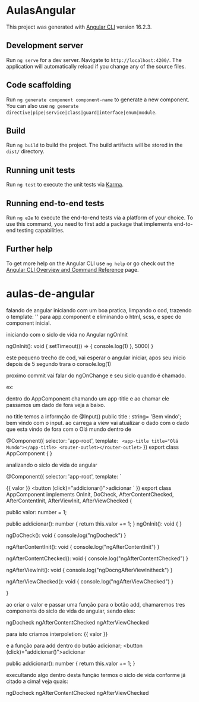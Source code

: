 # AulasAngular

This project was generated with [Angular CLI](https://github.com/angular/angular-cli) version 16.2.3.

## Development server

Run `ng serve` for a dev server. Navigate to `http://localhost:4200/`. The application will automatically reload if you change any of the source files.

## Code scaffolding

Run `ng generate component component-name` to generate a new component. You can also use `ng generate directive|pipe|service|class|guard|interface|enum|module`.

## Build

Run `ng build` to build the project. The build artifacts will be stored in the `dist/` directory.

## Running unit tests

Run `ng test` to execute the unit tests via [Karma](https://karma-runner.github.io).

## Running end-to-end tests

Run `ng e2e` to execute the end-to-end tests via a platform of your choice. To use this command, you need to first add a package that implements end-to-end testing capabilities.

## Further help

To get more help on the Angular CLI use `ng help` or go check out the [Angular CLI Overview and Command Reference](https://angular.io/cli) page.
# aulas-de-angular


falando de angular iniciando com um boa pratica, limpando o cod,
 trazendo o   template: '<router-outlet></router-outlet>'  para app.component e eliminando o html, scss, e spec do component inicial.
 

iniciando com o siclo de vida no Angular
ngOnInit

 ngOnInit(): void {
    setTimeout(() => {
      console.log(1)
    }, 5000)
  }

  este pequeno trecho de cod, vai esperar o angular iniciar, apos seu inicio depois de 5 segundo trara o console.log(1)

  proximo commit vai falar do ngOnChange e seu siclo quando é chamado.

  ex: 

dentro do AppComponent chamando um app-title e ao chamar ele passamos um dado de fora 
veja a baixo.


no title temos a informção de  @Input() public title : string= 'Bem vindo'; bem vindo com o input.
ao carrega a view vai atualizar o dado com o dado que esta vindo de fora com o Olá mundo dentro de

 <app-title title="Olá Mundo"></app-title>

  @Component({
  selector: 'app-root',
  template: `
  <app-title title="Olá Mundo"></app-title>
  <router-outlet></router-outlet>`
})
export class AppComponent {
}

analizando o siclo de vida do angular 

@Component({
  selector: 'app-root',
  template: `
 <!-- <app-title title="Olá Mundo"></app-title> -->

  {{ valor }}
  <button (click)="addicionar()">adicionar</button>
  <router-outlet></router-outlet>`
})
export class AppComponent implements OnInit, DoCheck, AfterContentChecked, AfterContentInit, AfterViewInit, AfterViewChecked {

  public valor: number = 1;

  public addicionar(): number {
    return this.valor += 1;
  }
  ngOnInit(): void { }

  ngDoCheck(): void {
    console.log("ngDocheck")
  }

  ngAfterContentInit(): void {
    console.log("ngAfterContentInit")
  }

  ngAfterContentChecked(): void {
    console.log("ngAfterContentChecked")
  }

  ngAfterViewInit(): void {
    console.log("ngDocngAfterViewInitheck")
  }


  ngAfterViewChecked(): void {
    console.log("ngAfterViewChecked")
  }

}

ao criar o valor e passar uma função para o botão add, 
chamaremos tres components do siclo de vida do angular, sendo eles:

ngDocheck
ngAfterContentChecked
ngAfterViewChecked

para isto criamos 
 interpoletion: {{ valor }}

 e a função para add dentro do butão adicionar; 
  <button (click)="addicionar()">adicionar</button>

  public addicionar(): number {
    return this.valor += 1;
  }

execultando algo dentro desta função termos o siclo de vida conforme já citado a cima!
veja quais:

ngDocheck
ngAfterContentChecked
ngAfterViewChecked